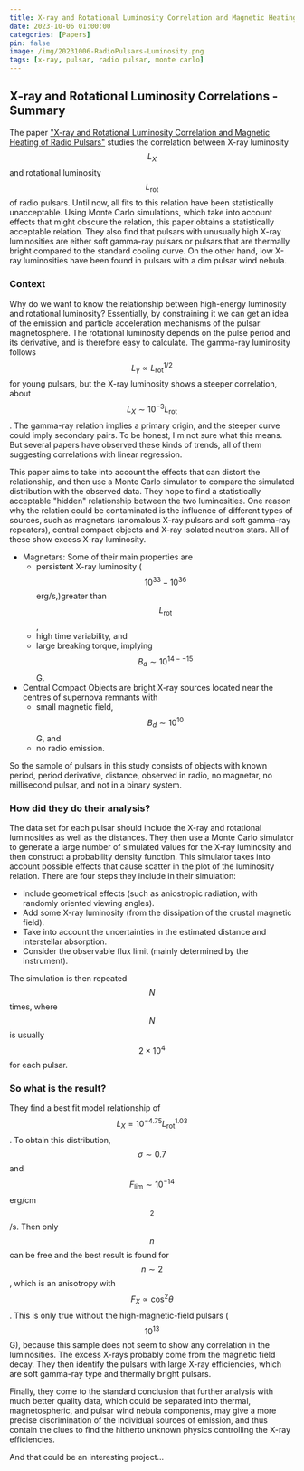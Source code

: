 ```yaml
---
title: X-ray and Rotational Luminosity Correlation and Magnetic Heating of Radio Pulsars - Notes on Shibata et al. 2016
date: 2023-10-06 01:00:00
categories: [Papers]
pin: false
image: /img/20231006-RadioPulsars-Luminosity.png
tags: [x-ray, pulsar, radio pulsar, monte carlo]
---
```


<script type="text/javascript" async
  src="https://cdn.mathjax.org/mathjax/latest/MathJax.js?config=TeX-MML-AM_CHTML">
</script>


## X-ray and Rotational Luminosity Correlations - Summary
The paper ["X-ray and Rotational Luminosity Correlation and Magnetic Heating of Radio Pulsars"](https://arxiv.org/abs/1610.01705) studies the correlation between X-ray luminosity $$L_X$$ and rotational luminosity $$L_\text{rot}$$ of radio pulsars. Until now, all fits to this relation have been statistically unacceptable. Using Monte Carlo simulations, which take into account effects that might obscure the relation, this paper obtains a statistically acceptable relation. They also find that pulsars with unusually high X-ray luminosities are either soft gamma-ray pulsars or pulsars that are thermally bright compared to the standard cooling curve. On the other hand, low X-ray luminosities have been found in pulsars with a dim pulsar wind nebula.


### Context
Why do we want to know the relationship between high-energy luminosity and rotational luminosity? Essentially, by constraining it we can get an idea of the emission and particle acceleration mechanisms of the pulsar magnetosphere. The rotational luminosity depends on the pulse period and its derivative, and is therefore easy to calculate. The gamma-ray luminosity follows $$L_\gamma \propto L_\text{rot}^{1/2}$$ for young pulsars, but the X-ray luminosity shows a steeper correlation, about $$L_X \sim 10^{-3}L_\text{rot}$$. The gamma-ray relation implies a primary origin, and the steeper curve could imply secondary pairs. To be honest, I'm not sure what this means. But several papers have observed these kinds of trends, all of them suggesting correlations with linear regression.

This paper aims to take into account the effects that can distort the relationship, and then use a Monte Carlo simulator to compare the simulated distribution with the observed data. They hope to find a statistically acceptable "hidden" relationship between the two luminosities. One reason why the relation could be contaminated is the influence of different types of sources, such as magnetars (anomalous X-ray pulsars and soft gamma-ray repeaters), central compact objects and X-ray isolated neutron stars. All of these show excess X-ray luminosity.

- Magnetars: Some of their main properties are
    - persistent X-ray luminosity ($$10^{33}-10^{36}$$erg/s,)greater than $$L_\text{rot}$$,
    - high time variability, and
    - large breaking torque, implying $$B_d \sim 10^{14--15}$$G.
- Central Compact Objects are bright X-ray sources located near the centres of supernova remnants with
    - small magnetic field, $$B_d \sim 10^{10}$$G, and
    - no radio emission.

So the sample of pulsars in this study consists of objects with known period, period derivative, distance, observed in radio, no magnetar, no millisecond pulsar, and not in a binary system.

### How did they do their analysis?
The data set for each pulsar should include the X-ray and rotational luminosities as well as the distances. They then use a Monte Carlo simulator to generate a large number of simulated values for the X-ray luminosity and then construct a probability density function. This simulator takes into account possible effects that cause scatter in the plot of the luminosity relation. There are four steps they include in their simulation:
- Include geometrical effects (such as aniostropic radiation, with randomly oriented viewing angles).
- Add some X-ray luminosity (from the dissipation of the crustal magnetic field).
- Take into account the uncertainties in the estimated distance and interstellar absorption.
- Consider the observable flux limit (mainly determined by the instrument).

The simulation is then repeated $$N$$ times, where $$N$$ is usually $$2\times 10^4$$ for each pulsar.

### So what is the result?
They find a best fit model relationship of $$L_X = 10^{-4.75}L_\text{rot}^{1.03}$$. To obtain this distribution, $$\sigma \sim 0.7$$ and $$F_\text{lim} \sim 10^{-14}$$erg/cm$$^2$$/s. Then only $$n$$ can be free and the best result is found for $$n \sim 2$$, which is an anisotropy with $$F_X \propto \cos^2 \theta$$. This is only true without the high-magnetic-field pulsars ($$10^{13}$$G), because this sample does not seem to show any correlation in the luminosities. The excess X-rays probably come from the magnetic field decay. They then identify the pulsars with large X-ray efficiencies, which are soft gamma-ray type and thermally bright pulsars. 

Finally, they come to the standard conclusion that further analysis with much better quality data, which could be separated into thermal, magnetospheric, and pulsar wind nebula components, may give a more precise discrimination of the individual sources of emission, and thus contain the clues to find the hitherto unknown physics controlling the X-ray efficiencies. 

And that could be an interesting project...